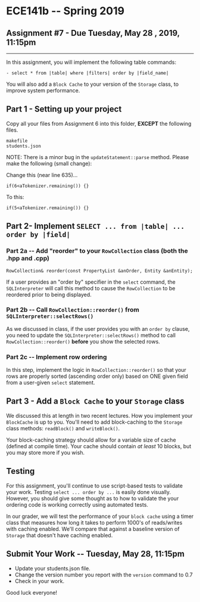 # ECE141b -- Spring 2019
## Assignment #7 - Due Tuesday, May 28 , 2019, 11:15pm
<HR>
  
In this assignment, you will implement the following table commands:

```
- select * from |table| where |filters| order by |field_name|
```

You will also add a `Block Cache` to your version of the `Storage` class, to improve system performance.

## Part 1 - Setting up your project

Copy all your files from Assignment 6 into this folder, __EXCEPT__ the following files.  

```
makefile 
students.json
```

NOTE: There is a minor bug in the  `updateStatement::parse` method. Please make the following (small change):

Change this (near line 635)...
```
if(6<aTokenizer.remaining()) {}
```

To this:
```
if(5<aTokenizer.remaining()) {}
```


## Part 2- Implement `SELECT ... from |table| ... order by |field|`

### Part 2a -- Add "reorder" to your `RowCollection` class (both the .hpp and .cpp)

```
RowCollection& reorder(const PropertyList &anOrder, Entity &anEntity);
```

If a user provides an "order by" specifier in the `select` command, the `SQLInterpreter` will call this method to cause the `RowCollection` to be reordered prior to being displayed.


### Part 2b -- Call `RowCollection::reorder()` from `SQLInterpreter::selectRows()`

As we discussed in class, if the user provides you with an `order by` clause, you need to update the `SQLInterpreter::selectRows()` method to call `RowCollection::reorder()` __before__ you show the selected rows. 

### Part 2c -- Implement row ordering

In this step, implement the logic in `RowCollection::reorder()` so that your rows are properly sorted (ascending order only) based on ONE given field from a user-given `select` statement.

## Part 3 - Add a `Block Cache` to your `Storage` class

We discussed this at length in two recent lectures. How you implement your `BlockCache` is up to you. You'll need to add block-caching to the `Storage` class methods: `readBlock()` and `writeBlock()`. 

Your block-caching strategy should allow for a variable size of cache (defined at compile time). Your cache should contain _at least_ 10 blocks, but you may store more if you wish.


## Testing  

For this assignment, you'll continue to use script-based tests to validate your work.  Testing `select ... order by ...` is easily done visually.  However, you should give some thought as to how to validate the your ordering code is working correctly using automated tests.

In our grader, we will test the performance of your `block cache` using a timer class that measures how long it takes to perform 1000's of reads/writes with caching enabled. We'll compare that against a baseline version of `Storage` that doesn't have caching enabled.

## Submit Your Work -- Tuesday, May 28, 11:15pm

- Update your students.json file.  
- Change the version number you report with the `version` command to 0.7
- Check in your work.  

Good luck everyone!
